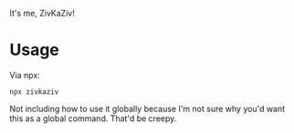 It's me, ZivKaZiv!

# Usage
Via npx:
```
npx zivkaziv
```

Not including how to use it globally because I'm not sure why you'd want this as a global command. That'd be creepy.
